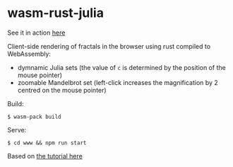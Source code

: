 # wasm-rust-julia

See it in action [here](https://friarswood.net)

Client-side rendering of fractals in the browser using rust compiled to WebAssembly:
- dymnamic Julia sets (the value of `c` is determined by the position of the mouse pointer)
- zoomable Mandelbrot set (left-click increases the magnification by 2 centred on the mouse pointer)

Build:

```
$ wasm-pack build
```

Serve:
```
$ cd www && npm run start
```

Based on [the tutorial here](https://rustwasm.github.io/docs/book/introduction.html) 

